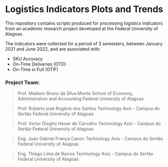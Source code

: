 # Logistics Indicators Plots and Trends

This repository contains scripts produced for processing logistics indicators from an academic research project developed at the Federal University of Alagoas.

The indicators were collected for a period of 3 semesters, between January 2021 and June 2022, and are associated with:

- SKU Accuracy
- On-Time Deliveries (OTD)
- On-Time in Full (OTIF)

### Project Team:

> Prof. Madson Bruno da Silva Monte
School of Economy, Administration and Accounting
Federal University of Alagoas

> Prof. Robério josé Rogério dos Santos
Technology Axis - Campus do Sertão
Federal University of Alagoas

> Prof. Victor Diogho Heuer de Carvalho
Technology Axis - Campus do Sertão
Federal University of Alagoas

> Eng. Juan Gabriel França Canon
Technology Axis - Campus do Sertão
Federal University of Alagoas

> Eng. Thiago Lima de Barros
Technology Axis - Campus do Sertão
Federal University of Alagoas